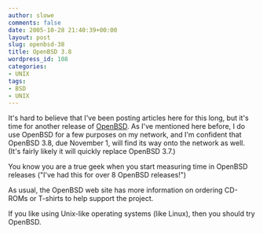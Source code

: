 ```yaml
---
author: slowe
comments: false
date: 2005-10-28 21:40:39+00:00
layout: post
slug: openbsd-38
title: OpenBSD 3.8
wordpress_id: 108
categories:
- UNIX
tags:
- BSD
- UNIX
---
```


It's hard to believe that I've been posting articles here for this long, but it's time for another release of [OpenBSD](http://www.openbsd.org/). As I've mentioned here before, I do use OpenBSD for a few purposes on my network, and I'm confident that OpenBSD 3.8, due November 1, will find its way onto the network as well. (It's fairly likely it will quickly replace OpenBSD 3.7.)

You know you are a true geek when you start measuring time in OpenBSD releases ("I've had this for over 8 OpenBSD releases!")

As usual, the OpenBSD web site has more information on ordering CD-ROMs or T-shirts to help support the project.

If you like using Unix-like operating systems (like Linux), then you should try OpenBSD.
